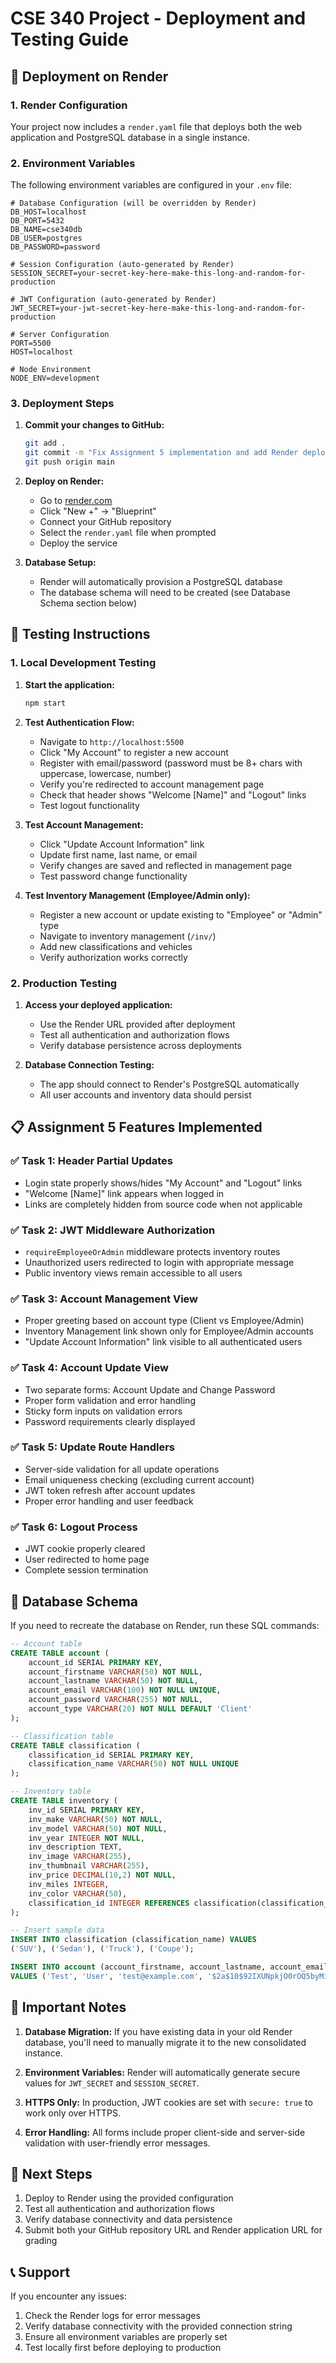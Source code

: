 # CSE 340 Project - Deployment and Testing Guide

## 🚀 Deployment on Render

### 1. Render Configuration
Your project now includes a `render.yaml` file that deploys both the web application and PostgreSQL database in a single instance.

### 2. Environment Variables
The following environment variables are configured in your `.env` file:

```env
# Database Configuration (will be overridden by Render)
DB_HOST=localhost
DB_PORT=5432
DB_NAME=cse340db
DB_USER=postgres
DB_PASSWORD=password

# Session Configuration (auto-generated by Render)
SESSION_SECRET=your-secret-key-here-make-this-long-and-random-for-production

# JWT Configuration (auto-generated by Render)
JWT_SECRET=your-jwt-secret-key-here-make-this-long-and-random-for-production

# Server Configuration
PORT=5500
HOST=localhost

# Node Environment
NODE_ENV=development
```

### 3. Deployment Steps

1. **Commit your changes to GitHub:**
   ```bash
   git add .
   git commit -m "Fix Assignment 5 implementation and add Render deployment config"
   git push origin main
   ```

2. **Deploy on Render:**
   - Go to [render.com](https://render.com)
   - Click "New +" -> "Blueprint"
   - Connect your GitHub repository
   - Select the `render.yaml` file when prompted
   - Deploy the service

3. **Database Setup:**
   - Render will automatically provision a PostgreSQL database
   - The database schema will need to be created (see Database Schema section below)

## 🧪 Testing Instructions

### 1. Local Development Testing

1. **Start the application:**
   ```bash
   npm start
   ```

2. **Test Authentication Flow:**
   - Navigate to `http://localhost:5500`
   - Click "My Account" to register a new account
   - Register with email/password (password must be 8+ chars with uppercase, lowercase, number)
   - Verify you're redirected to account management page
   - Check that header shows "Welcome [Name]" and "Logout" links
   - Test logout functionality

3. **Test Account Management:**
   - Click "Update Account Information" link
   - Update first name, last name, or email
   - Verify changes are saved and reflected in management page
   - Test password change functionality

4. **Test Inventory Management (Employee/Admin only):**
   - Register a new account or update existing to "Employee" or "Admin" type
   - Navigate to inventory management (`/inv/`)
   - Add new classifications and vehicles
   - Verify authorization works correctly

### 2. Production Testing

1. **Access your deployed application:**
   - Use the Render URL provided after deployment
   - Test all authentication and authorization flows
   - Verify database persistence across deployments

2. **Database Connection Testing:**
   - The app should connect to Render's PostgreSQL automatically
   - All user accounts and inventory data should persist

## 📋 Assignment 5 Features Implemented

### ✅ Task 1: Header Partial Updates
- Login state properly shows/hides "My Account" and "Logout" links
- "Welcome [Name]" link appears when logged in
- Links are completely hidden from source code when not applicable

### ✅ Task 2: JWT Middleware Authorization
- `requireEmployeeOrAdmin` middleware protects inventory routes
- Unauthorized users redirected to login with appropriate message
- Public inventory views remain accessible to all users

### ✅ Task 3: Account Management View
- Proper greeting based on account type (Client vs Employee/Admin)
- Inventory Management link shown only for Employee/Admin accounts
- "Update Account Information" link visible to all authenticated users

### ✅ Task 4: Account Update View
- Two separate forms: Account Update and Change Password
- Proper form validation and error handling
- Sticky form inputs on validation errors
- Password requirements clearly displayed

### ✅ Task 5: Update Route Handlers
- Server-side validation for all update operations
- Email uniqueness checking (excluding current account)
- JWT token refresh after account updates
- Proper error handling and user feedback

### ✅ Task 6: Logout Process
- JWT cookie properly cleared
- User redirected to home page
- Complete session termination

## 🔧 Database Schema

If you need to recreate the database on Render, run these SQL commands:

```sql
-- Account table
CREATE TABLE account (
    account_id SERIAL PRIMARY KEY,
    account_firstname VARCHAR(50) NOT NULL,
    account_lastname VARCHAR(50) NOT NULL,
    account_email VARCHAR(100) NOT NULL UNIQUE,
    account_password VARCHAR(255) NOT NULL,
    account_type VARCHAR(20) NOT NULL DEFAULT 'Client'
);

-- Classification table
CREATE TABLE classification (
    classification_id SERIAL PRIMARY KEY,
    classification_name VARCHAR(50) NOT NULL UNIQUE
);

-- Inventory table
CREATE TABLE inventory (
    inv_id SERIAL PRIMARY KEY,
    inv_make VARCHAR(50) NOT NULL,
    inv_model VARCHAR(50) NOT NULL,
    inv_year INTEGER NOT NULL,
    inv_description TEXT,
    inv_image VARCHAR(255),
    inv_thumbnail VARCHAR(255),
    inv_price DECIMAL(10,2) NOT NULL,
    inv_miles INTEGER,
    inv_color VARCHAR(50),
    classification_id INTEGER REFERENCES classification(classification_id)
);

-- Insert sample data
INSERT INTO classification (classification_name) VALUES
('SUV'), ('Sedan'), ('Truck'), ('Coupe');

INSERT INTO account (account_firstname, account_lastname, account_email, account_password, account_type)
VALUES ('Test', 'User', 'test@example.com', '$2a$10$92IXUNpkjO0rOQ5byMi.Ye4oKoEa3Ro9llC/.og/at2uheWG/igi', 'Client');
```

## 🚨 Important Notes

1. **Database Migration:** If you have existing data in your old Render database, you'll need to manually migrate it to the new consolidated instance.

2. **Environment Variables:** Render will automatically generate secure values for `JWT_SECRET` and `SESSION_SECRET`.

3. **HTTPS Only:** In production, JWT cookies are set with `secure: true` to work only over HTTPS.

4. **Error Handling:** All forms include proper client-side and server-side validation with user-friendly error messages.

## 🎯 Next Steps

1. Deploy to Render using the provided configuration
2. Test all authentication and authorization flows
3. Verify database connectivity and data persistence
4. Submit both your GitHub repository URL and Render application URL for grading

## 📞 Support

If you encounter any issues:
1. Check the Render logs for error messages
2. Verify database connectivity with the provided connection string
3. Ensure all environment variables are properly set
4. Test locally first before deploying to production
